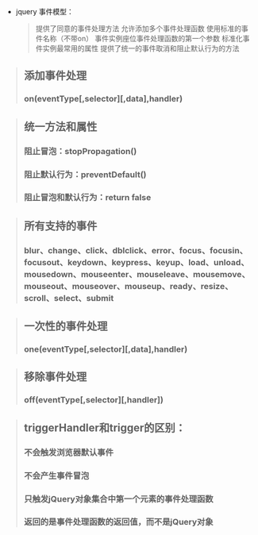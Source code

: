 * jquery 事件模型：
  > 提供了同意的事件处理方法
  > 允许添加多个事件处理函数
  > 使用标准的事件名称（不带on）
  > 事件实例座位事件处理函数的第一个参数
  > 标准化事件实例最常用的属性
  > 提供了统一的事件取消和阻止默认行为的方法

>## 添加事件处理
>### on(eventType[,selector][,data],handler)

>## 统一方法和属性
>### 阻止冒泡：stopPropagation()
>### 阻止默认行为：preventDefault()
>### 阻止冒泡和默认行为：return false

>## 所有支持的事件
>### blur、change、click、dblclick、error、focus、focusin、focusout、keydown、keypress、keyup、load、unload、mousedown、mouseenter、mouseleave、mousemove、mouseout、mouseover、mouseup、ready、resize、scroll、select、submit


>## 一次性的事件处理
>### one(eventType[,selector][,data],handler)

>## 移除事件处理
>### off(eventType[,selector][,handler])

>## triggerHandler和trigger的区别：
>### 不会触发浏览器默认事件
>### 不会产生事件冒泡
>### 只触发jQuery对象集合中第一个元素的事件处理函数
>### 返回的是事件处理函数的返回值，而不是jQuery对象
 
